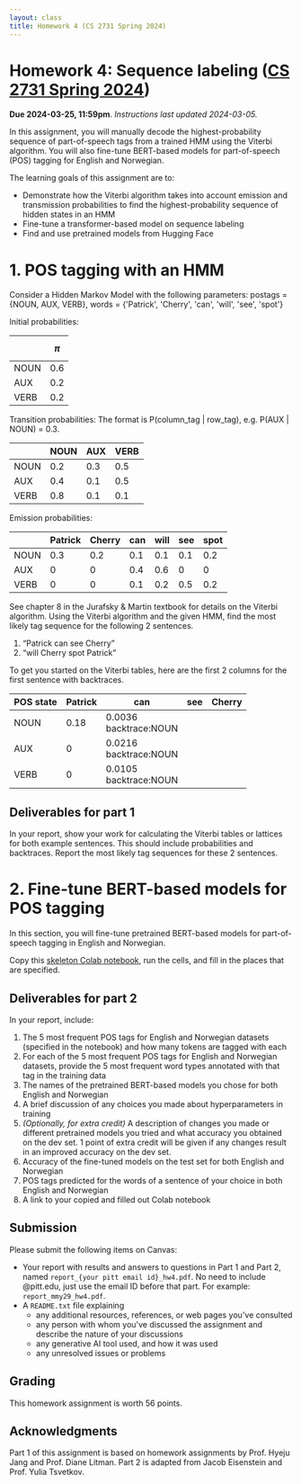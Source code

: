 ```yaml
---
layout: class
title: Homework 4 (CS 2731 Spring 2024)
---
```


# Homework 4: Sequence labeling ([CS 2731 Spring 2024](https://michaelmilleryoder.github.io/cs2731_spring2024/))
**Due 2024-03-25, 11:59pm**. *Instructions last updated 2024-03-05.*

In this assignment, you will manually decode the highest-probability sequence of part-of-speech tags from a trained HMM using the Viterbi algorithm. You will also fine-tune BERT-based models for part-of-speech (POS) tagging for English and Norwegian.

The learning goals of this assignment are to:
* Demonstrate how the Viterbi algorithm takes into account emission and transmission probabilities to find the highest-probability sequence of hidden states in an HMM
* Fine-tune a transformer-based model on sequence labeling
* Find and use pretrained models from Hugging Face

# 1. POS tagging with an HMM
Consider a Hidden Markov Model with the following parameters:
postags = {NOUN, AUX, VERB}, words = {'Patrick', 'Cherry', 'can', 'will', 'see', 'spot'}

Initial probabilities:

&nbsp; | $$\pi$$
--|--------
NOUN|0.6
AUX|0.2
VERB|0.2

Transition probabilities: 
The format is P(column\_tag \| row\_tag), e.g. P(AUX \| NOUN) = 0.3.

 &nbsp;| NOUN | AUX | VERB
--|---|---|--
NOUN|0.2|0.3|0.5
AUX|0.4|0.1|0.5
VERB|0.8|0.1|0.1

Emission probabilities:

 &nbsp;| Patrick | Cherry | can | will | see | spot
--|---|---|--|--|--|--
NOUN|0.3|0.2|0.1|0.1|0.1|0.2
AUX|0|0|0.4|0.6|0|0
VERB|0|0|0.1|0.2|0.5|0.2

See chapter 8 in the Jurafsky & Martin textbook for details on the Viterbi algorithm.
Using the Viterbi algorithm and the given HMM, find the most likely tag sequence for the following 2 sentences.
1. “Patrick can see Cherry”
1. “will Cherry spot Patrick”

To get you started on the Viterbi tables, here are the first 2 columns for the first sentence with backtraces.

POS state | Patrick | can | see| Cherry
----|---|----|---|---
NOUN|0.18|0.0036<br>backtrace:NOUN| |
AUX|0|0.0216<br>backtrace:NOUN| |
VERB|0|0.0105<br>backtrace:NOUN| |


## Deliverables for part 1
In your report, show your work for calculating the Viterbi tables or lattices for both example sentences. This should include probabilities and backtraces.
Report the most likely tag sequences for these 2 sentences.


# 2. Fine-tune BERT-based models for POS tagging
In this section, you will fine-tune pretrained BERT-based models for part-of-speech tagging in English and Norwegian.

Copy this [skeleton Colab notebook](https://colab.research.google.com/drive/1X0wmJbH-ySZg5DASEDGTV_SrkdzMXq89?usp=sharing), run the cells, and fill in the places that are specified.

## Deliverables for part 2
In your report, include:
1. The 5 most frequent POS tags for English and Norwegian datasets (specified in the notebook) and how many tokens are tagged with each
1. For each of the 5 most frequent POS tags for English and Norwegian datasets, provide the 5 most frequent word types annotated with that tag in the training data
1. The names of the pretrained BERT-based models you chose for both English and Norwegian
1. A brief discussion of any choices you made about hyperparameters in training
1. *(Optionally, for extra credit)* A description of changes you made or different pretrained models you tried and what accuracy you obtained on the dev set. 1 point of extra credit will be given if any changes result in an improved accuracy on the dev set.
1. Accuracy of the fine-tuned models on the test set for both English and Norwegian
1. POS tags predicted for the words of a sentence of your choice in both English and Norwegian
4. A link to your copied and filled out Colab notebook

## Submission
Please submit the following items on Canvas:

* Your report with results and answers to questions in Part 1 and Part 2, named `report_{your pitt email id}_hw4.pdf`. No need to include @pitt.edu, just use the email ID before that part. For example: `report_mmy29_hw4.pdf`.
* A `README.txt` file explaining
	* any additional resources, references, or web pages you've consulted
	* any person with whom you've discussed the assignment and describe the nature of your discussions
	* any generative AI tool used, and how it was used
	* any unresolved issues or problems

## Grading
This homework assignment is worth 56 points.
<!--See rubric on Canvas.-->


## Acknowledgments
Part 1 of this assignment is based on homework assignments by Prof. Hyeju Jang and Prof. Diane Litman. Part 2 is adapted from Jacob Eisenstein and Prof. Yulia Tsvetkov.
